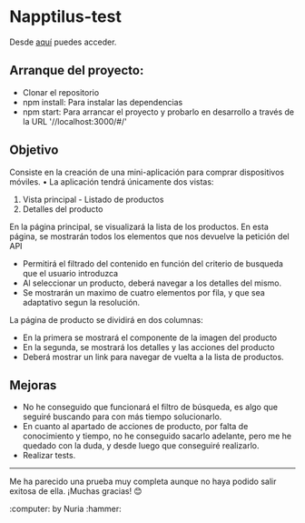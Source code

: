# Napptilus-test

Desde [aquí](https://nuriadiazcandela.github.io/Napptilus-test/) puedes acceder.

## Arranque del proyecto:

- Clonar el repositorio
- npm install: Para instalar las dependencias
- npm start: Para arrancar el proyecto y probarlo en desarrollo a través de la URL '//localhost:3000/#/'

## Objetivo

Consiste en la creación de una mini-aplicación para comprar dispositivos móviles.
• La aplicación tendrá únicamente dos vistas:

1. Vista principal - Listado de productos
2. Detalles del producto

En la página principal, se visualizará la lista de los productos. En esta página, se mostrarán todos los elementos que nos devuelve la petición del API
- Permitirá el filtrado del contenido en función del criterio de busqueda que el usuario
introduzca
- Al seleccionar un producto, deberá navegar a los detalles del mismo.
- Se mostrarán un maximo de cuatro elementos por fila, y que sea adaptativo segun la resolución.

La página de producto se dividirá en dos columnas:
- En la primera se mostrará el componente de la imagen del producto
- En la segunda, se mostrará los detalles y las acciones del producto
- Deberá mostrar un link para navegar de vuelta a la lista de productos.

## Mejoras

- No he conseguido que funcionará el filtro de búsqueda, es algo que seguiré buscando para con más tiempo solucionarlo.
- En cuanto al apartado de acciones de producto, por falta de conocimiento y tiempo, no he conseguido sacarlo adelante, pero me he quedado con la duda, y desde luego que conseguiré realizarlo.
- Realizar tests.

---

Me ha parecido una prueba muy completa aunque no haya podido salir exitosa de ella.
¡Muchas gracias! 😊

 <footer> :computer: by Nuria :hammer: </footer>
